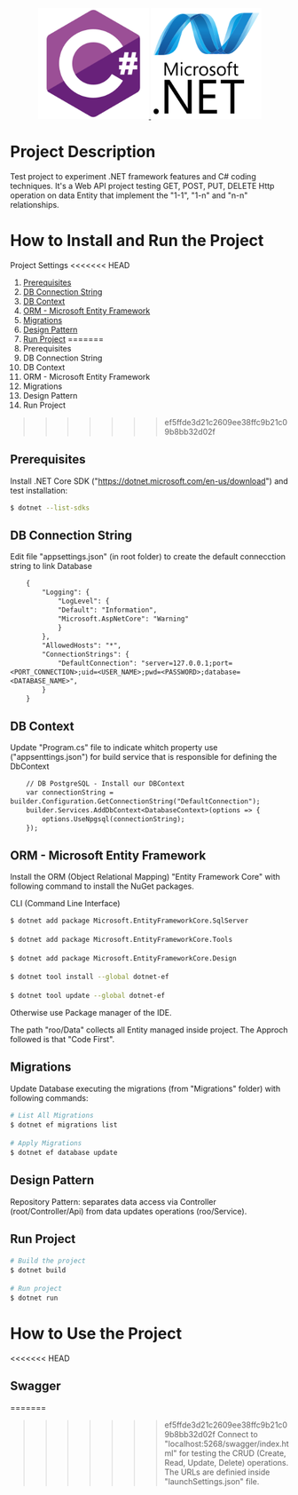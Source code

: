 <p align="center"> 
    <a href="https://www.w3schools.com/cs/" target="_blank" rel="noreferrer"> <img src="https://raw.githubusercontent.com/devicons/devicon/master/icons/csharp/csharp-original.svg" alt="csharp" width="200" height="200"/> </a> 
    <a href="https://dotnet.microsoft.com/" target="_blank" rel="noreferrer"> <img src="https://raw.githubusercontent.com/devicons/devicon/master/icons/dot-net/dot-net-original-wordmark.svg" alt="dotnet" width="200" height="200"/> </a> 
</p>


# Project Description

Test project to experiment .NET framework features and C# coding techniques. It's a Web API project testing GET, POST, PUT, DELETE Http operation on data Entity that implement the "1-1", "1-n" and "n-n" relationships. 

# How to Install and Run the Project

Project Settings
<<<<<<< HEAD
1. [Prerequisites](#prerequisites) 
2. [DB Connection String](#db-connection-string) 
3. [DB Context](#db-context) 
4. [ORM - Microsoft Entity Framework](#orm---microsoft-entity-framework)
5. [Migrations](#migrations)
6. [Design Pattern](#design-pattern)
7. [Run Project](#run-project)
=======
1. Prerequisites
2. DB Connection String
3. DB Context
4. ORM - Microsoft Entity Framework
5. Migrations
6. Design Pattern
7. Run Project
>>>>>>> ef5ffde3d21c2609ee38ffc9b21c09b8bb32d02f

## Prerequisites

Install .NET Core SDK ("https://dotnet.microsoft.com/en-us/download") and test installation: 

```bash
$ dotnet --list-sdks
```

## DB Connection String

Edit file "appsettings.json" (in root folder) to create the default connecction string to link Database 

        {
            "Logging": {
                "LogLevel": {
                "Default": "Information",
                "Microsoft.AspNetCore": "Warning"
                }
            },
            "AllowedHosts": "*",
            "ConnectionStrings": {
                "DefaultConnection": "server=127.0.0.1;port=<PORT_CONNECTION>;uid=<USER_NAME>;pwd=<PASSWORD>;database=<DATABASE_NAME>",
            }
        }

## DB Context

Update "Program.cs" file to indicate whitch property use ("appsenttings.json") for build service that is responsible for defining the DbContext  

        // DB PostgreSQL - Install our DBContext
        var connectionString = builder.Configuration.GetConnectionString("DefaultConnection");
        builder.Services.AddDbContext<DatabaseContext>(options => {
            options.UseNpgsql(connectionString);
        });

## ORM - Microsoft Entity Framework

Install the ORM (Object Relational Mapping) "Entity Framework Core" with following command to install the NuGet packages.

CLI (Command Line Interface)

```bash
$ dotnet add package Microsoft.EntityFrameworkCore.SqlServer

$ dotnet add package Microsoft.EntityFrameworkCore.Tools

$ dotnet add package Microsoft.EntityFrameworkCore.Design

$ dotnet tool install --global dotnet-ef

$ dotnet tool update --global dotnet-ef
```

Otherwise use Package manager of the IDE.

The path "roo/Data" collects all Entity managed inside project. The Approch followed is that "Code First".


## Migrations

Update Database executing the migrations (from "Migrations" folder) with following commands:

```bash
# List All Migrations
$ dotnet ef migrations list

# Apply Migrations 
$ dotnet ef database update
```

## Design Pattern

Repository Pattern: separates data access via Controller (root/Controller/Api) from data updates operations (roo/Service).

## Run Project

```bash
# Build the project
$ dotnet build

# Run project 
$ dotnet run
```

# How to Use the Project

<<<<<<< HEAD
## Swagger

=======
>>>>>>> ef5ffde3d21c2609ee38ffc9b21c09b8bb32d02f
Connect to "localhost:5268/swagger/index.html" for testing the CRUD (Create, Read, Update, Delete) operations. The URLs are definied inside "launchSettings.json" file.